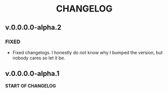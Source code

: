 <h1 align="center" style="font-weight: bold">
    CHANGELOG
</h1>

## **v.0.0.0.0-alpha.2**

### **FIXED**

- Fixed changelogs. I honestly do not know why I bumped the version, but nobody cares so let it be.

## **v.0.0.0.0-alpha.1**

**START OF CHANGELOG**